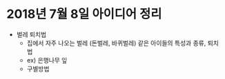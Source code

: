 # 2018년 7월 8일 아이디어 정리

* 벌레 퇴치법
    * 집에서 자주 나오는 벌레 (돈벌레, 바퀴벌레) 같은 아이들의 특성과 종류, 퇴치법
    * ex) 은행나무 잎
    * 구별방법 